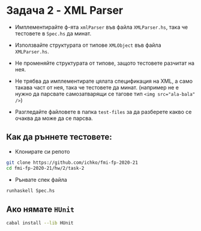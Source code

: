 # Задача 2 - XML Parser

- Имплементирайте ф-ята `xmlParser` във файла `XMLParser.hs`, така че тестовете в `Spec.hs` да минат.

- Използвайте структурата от типове `XMLObject` във файла `XMLParser.hs`.

- Не променяйте структурата от типове, защото тестовете разчитат на нея.

- Не трябва да имплементирате цялата спецификация на XML, а само такава част от нея, така че тестовете да минат. (например не е нужно да парсвате самозатварящи се тагове тип `<img src="ala-bala" />`)

- Разгледайте файловете в папка `test-files` за да разберете какво се очаква да може да се парсва.

## Как да ръннете тестовете:

- Клонирате си репото

```sh
git clone https://github.com/ichko/fmi-fp-2020-21
cd fmi-fp-2020-21/hw/2/task-2
```

- Рънвате спек файла

```sh
runhaskell Spec.hs
```

## Ако нямате `HUnit`

```sh
cabal install --lib HUnit
```
